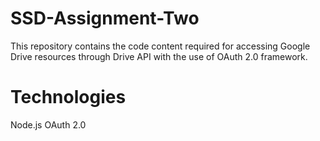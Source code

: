 # SSD-Assignment-Two

This repository contains the code content required for accessing Google Drive resources through Drive API with the use of OAuth 2.0 framework.

# Technologies
Node.js
OAuth 2.0 
